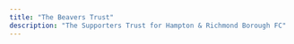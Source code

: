 ```yaml
---
title: "The Beavers Trust"
description: "The Supporters Trust for Hampton & Richmond Borough FC"
---
```

